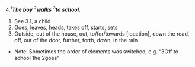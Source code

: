 4.<sup>1</sup>***The boy*** <sup>2</sup>***walks*** <sup>3</sup>***to school***. 

1. See 3.1, a child
2. Goes, leaves, heads, takes off, starts, sets
3. Outside, out of the house, out, to/for/towards [location], down the road, off, out of the door, further, forth, down, in the rain

- Note: Sometimes the order of elements was switched, e.g. “3Off to school 1he 2goes” 
